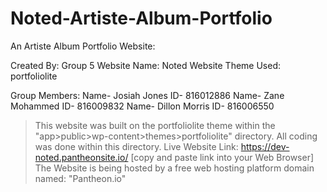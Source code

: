 # Noted-Artiste-Album-Portfolio
An Artiste Album Portfolio Website:

Created By: Group 5
Website Name: Noted
Website Theme Used: portfoliolite 

Group Members:
Name- Josiah Jones  ID- 816012886
Name- Zane Mohammed ID- 816009832
Name- Dillon Morris ID- 816006550

>This website was built on the portfoliolite theme within the "app>public>wp-content>themes>portfoliolite" directory. All coding was done within this directory. 
>Live Website Link: https://dev-noted.pantheonsite.io/     [copy and paste link into your Web Browser]
>The Website is being hosted by a free web hosting platform domain named: "Pantheon.io"
